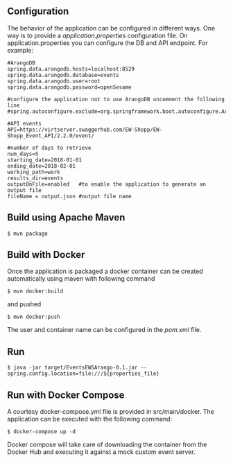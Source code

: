 ## Configuration
The behavior of the application can be configured in different ways. One way is to provide a *application.properties* configuration file.
On application.properties you can configure the DB and API endpoint.
For example:

```
#ArangoDB
spring.data.arangodb.hosts=localhost:8529
spring.data.arangodb.database=events
spring.data.arangodb.user=root
spring.data.arangodb.password=openSesame

#configure the application not to use ArangoDB uncomment the following line
#spring.autoconfigure.exclude=org.springframework.boot.autoconfigure.ArangoAutoConfiguration 

#API events
API=https://virtserver.swaggerhub.com/EW-Shopp/EW-Shopp_Event_API/2.2.0/event/

#number of days to retrieve
num_days=5
starting_date=2018-01-01
ending_date=2018-02-01
working_path=work
results_dir=events
outputOnFile=enabled   #to enable the application to generate an output file
fileName = output.json #output file name
```

## Build using Apache Maven
```
$ mvn package
```

## Build with Docker 
Once the application is packaged a docker container can be created automatically using maven with following command

```
$ mvn docker:build
```
and pushed

```
$ mvn docker:push
```
The user and container name can be configured in the *pom.xml* file.


## Run
```
$ java -jar target/EventsEWSArango-0.1.jar --spring.config.location=file:///${properties_file}
``` 


## Run with Docker Compose
A courtesy docker-compose.yml file is provided in src/main/docker. The application can be 
executed with the following command: 

```
$ docker-compose up -d 
```
Docker compose will take care of downloading the container from the Docker Hub and executing it against a mock custom event server.  


